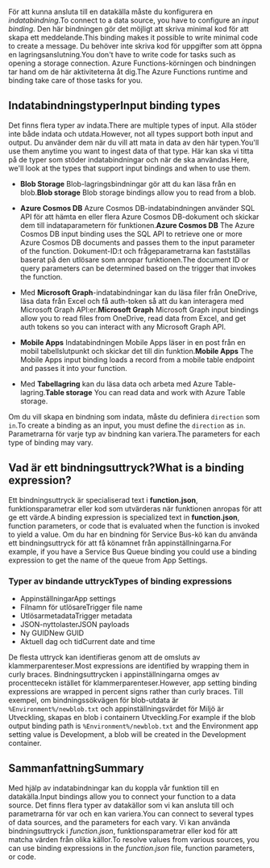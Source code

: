 <span data-ttu-id="6b668-101">För att kunna ansluta till en datakälla måste du konfigurera en *indatabindning*.</span><span class="sxs-lookup"><span data-stu-id="6b668-101">To connect to a data source, you have to configure an *input binding*.</span></span> <span data-ttu-id="6b668-102">Den här bindningen gör det möjligt att skriva minimal kod för att skapa ett meddelande.</span><span class="sxs-lookup"><span data-stu-id="6b668-102">This binding makes it possible to write minimal code to create a message.</span></span> <span data-ttu-id="6b668-103">Du behöver inte skriva kod för uppgifter som att öppna en lagringsanslutning.</span><span class="sxs-lookup"><span data-stu-id="6b668-103">You don't have to write code for tasks such as opening a storage connection.</span></span> <span data-ttu-id="6b668-104">Azure Functions-körningen och bindningen tar hand om de här aktiviteterna åt dig.</span><span class="sxs-lookup"><span data-stu-id="6b668-104">The Azure Functions runtime and binding take care of those tasks for you.</span></span>

## <a name="input-binding-types"></a><span data-ttu-id="6b668-105">Indatabindningstyper</span><span class="sxs-lookup"><span data-stu-id="6b668-105">Input binding types</span></span>

<span data-ttu-id="6b668-106">Det finns flera typer av indata.</span><span class="sxs-lookup"><span data-stu-id="6b668-106">There are multiple types of input.</span></span> <span data-ttu-id="6b668-107">Alla stöder inte både indata och utdata.</span><span class="sxs-lookup"><span data-stu-id="6b668-107">However, not all types support both input and output.</span></span> <span data-ttu-id="6b668-108">Du använder dem när du vill att mata in data av den här typen.</span><span class="sxs-lookup"><span data-stu-id="6b668-108">You'll use them anytime you want to ingest data of that type.</span></span> <span data-ttu-id="6b668-109">Här kan ska vi titta på de typer som stöder indatabindningar och när de ska användas.</span><span class="sxs-lookup"><span data-stu-id="6b668-109">Here, we'll look at the types that support input bindings and when to use them.</span></span>

- <span data-ttu-id="6b668-110">**Blob Storage** Blob-lagringsbindningar gör att du kan läsa från en blob.</span><span class="sxs-lookup"><span data-stu-id="6b668-110">**Blob storage**  Blob storage bindings allow you to read from a blob.</span></span>

- <span data-ttu-id="6b668-111">**Azure Cosmos DB** Azure Cosmos DB-indatabindningen använder SQL API för att hämta en eller flera Azure Cosmos DB-dokument och skickar dem till indataparametern för funktionen.</span><span class="sxs-lookup"><span data-stu-id="6b668-111">**Azure Cosmos DB**  The Azure Cosmos DB input binding uses the SQL API to retrieve one or more Azure Cosmos DB documents and passes them to the input parameter of the function.</span></span> <span data-ttu-id="6b668-112">Dokument-ID:t och frågeparametrarna kan fastställas baserat på den utlösare som anropar funktionen.</span><span class="sxs-lookup"><span data-stu-id="6b668-112">The document ID or query parameters can be determined based on the trigger that invokes the function.</span></span>

- <span data-ttu-id="6b668-113">Med **Microsoft Graph**-indatabindningar kan du läsa filer från OneDrive, läsa data från Excel och få auth-token så att du kan interagera med Microsoft Graph API:er.</span><span class="sxs-lookup"><span data-stu-id="6b668-113">**Microsoft Graph**  Microsoft Graph input bindings allow you to read files from OneDrive, read data from Excel, and get auth tokens so you can interact with any Microsoft Graph API.</span></span>

- <span data-ttu-id="6b668-114">**Mobile Apps** Indatabindningen Mobile Apps läser in en post från en mobil tabellslutpunkt och skickar det till din funktion.</span><span class="sxs-lookup"><span data-stu-id="6b668-114">**Mobile Apps**  The Mobile Apps input binding loads a record from a mobile table endpoint and passes it into your function.</span></span>

- <span data-ttu-id="6b668-115">Med **Tabellagring** kan du läsa data och arbeta med Azure Table-lagring.</span><span class="sxs-lookup"><span data-stu-id="6b668-115">**Table storage**  You can read data and work with Azure Table storage.</span></span>

<span data-ttu-id="6b668-116">Om du vill skapa en bindning som indata, måste du definiera `direction` som `in`.</span><span class="sxs-lookup"><span data-stu-id="6b668-116">To create a binding as an input, you must define the `direction` as `in`.</span></span>
<span data-ttu-id="6b668-117">Parametrarna för varje typ av bindning kan variera.</span><span class="sxs-lookup"><span data-stu-id="6b668-117">The parameters for each type of binding may vary.</span></span>

## <a name="what-is-a-binding-expression"></a><span data-ttu-id="6b668-118">Vad är ett bindningsuttryck?</span><span class="sxs-lookup"><span data-stu-id="6b668-118">What is a binding expression?</span></span>

<span data-ttu-id="6b668-119">Ett bindningsuttryck är specialiserad text i **function.json**, funktionsparametrar eller kod som utvärderas när funktionen anropas för att ge ett värde.</span><span class="sxs-lookup"><span data-stu-id="6b668-119">A binding expression is specialized text in **function.json**, function parameters, or code that is evaluated when the function is invoked to yield a value.</span></span> <span data-ttu-id="6b668-120">Om du har en bindning för Service Bus-kö kan du använda ett bindningsuttryck för att få könamnet från appinställningarna.</span><span class="sxs-lookup"><span data-stu-id="6b668-120">For example, if you have a Service Bus Queue binding you could use a binding expression to get the name of the queue from App Settings.</span></span>

### <a name="types-of-binding-expressions"></a><span data-ttu-id="6b668-121">Typer av bindande uttryck</span><span class="sxs-lookup"><span data-stu-id="6b668-121">Types of binding expressions</span></span>

- <span data-ttu-id="6b668-122">Appinställningar</span><span class="sxs-lookup"><span data-stu-id="6b668-122">App settings</span></span>
- <span data-ttu-id="6b668-123">Filnamn för utlösare</span><span class="sxs-lookup"><span data-stu-id="6b668-123">Trigger file name</span></span>
- <span data-ttu-id="6b668-124">Utlösarmetadata</span><span class="sxs-lookup"><span data-stu-id="6b668-124">Trigger metadata</span></span>
- <span data-ttu-id="6b668-125">JSON-nyttolaster</span><span class="sxs-lookup"><span data-stu-id="6b668-125">JSON payloads</span></span>
- <span data-ttu-id="6b668-126">Ny GUID</span><span class="sxs-lookup"><span data-stu-id="6b668-126">New GUID</span></span>
- <span data-ttu-id="6b668-127">Aktuell dag och tid</span><span class="sxs-lookup"><span data-stu-id="6b668-127">Current date and time</span></span>

<span data-ttu-id="6b668-128">De flesta uttryck kan identifieras genom att de omsluts av klammerparenteser.</span><span class="sxs-lookup"><span data-stu-id="6b668-128">Most expressions are identified by wrapping them in curly braces.</span></span> <span data-ttu-id="6b668-129">Bindningsuttrycken i appinställningarna omges av procenttecekn istället för klammerparenteser.</span><span class="sxs-lookup"><span data-stu-id="6b668-129">However, app setting binding expressions are wrapped in percent signs rather than curly braces.</span></span> <span data-ttu-id="6b668-130">Till exempel, om bindningssökvägen för blob-utdata är `%Environment%/newblob.txt` och appinställningsvärdet för Miljö är Utveckling, skapas en blob i containern Utveckling.</span><span class="sxs-lookup"><span data-stu-id="6b668-130">For example if the blob output binding path is `%Environment%/newblob.txt` and the Environment app setting value is Development, a blob will be created in the Development container.</span></span>

## <a name="summary"></a><span data-ttu-id="6b668-131">Sammanfattning</span><span class="sxs-lookup"><span data-stu-id="6b668-131">Summary</span></span>

<span data-ttu-id="6b668-132">Med hjälp av indatabindningar kan du koppla vår funktion till en datakälla.</span><span class="sxs-lookup"><span data-stu-id="6b668-132">Input bindings allow you to connect your function to a data source.</span></span> <span data-ttu-id="6b668-133">Det finns flera typer av datakällor som vi kan ansluta till och parametrarna för var och en kan variera.</span><span class="sxs-lookup"><span data-stu-id="6b668-133">You can connect to several types of data sources, and the parameters for each vary.</span></span> <span data-ttu-id="6b668-134">Vi kan använda bindningsuttryck i *function.json*, funktionsparametrar eller kod för att matcha värden från olika källor.</span><span class="sxs-lookup"><span data-stu-id="6b668-134">To resolve values from various sources, you can use binding expressions in the *function.json* file, function parameters, or code.</span></span>